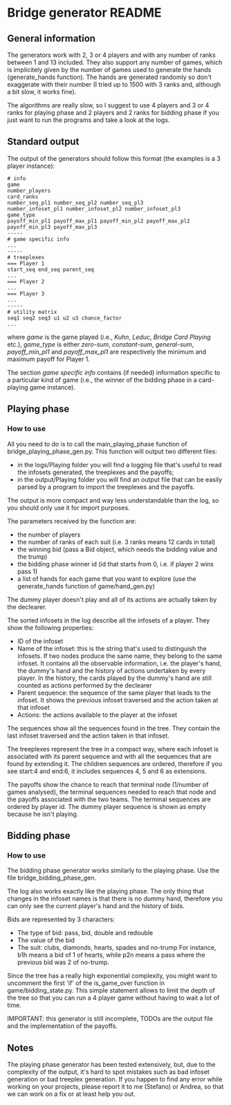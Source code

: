 # Bridge generator README

## General information

The generators work with 2, 3 or 4 players and with any number of ranks between 1 and 13 included. They also support any number of games, which is implicitely given by the number of games used to generate the hands (generate_hands function). The hands are generated randomly so don't exaggerate with their number (I tried up to 1500 with 3 ranks and, although a bit slow, it works fine).

The algorithms are really slow, so I suggest to use 4 players and 3 or 4 ranks for playing phase and 2 players and 2 ranks for bidding phase if you just want to run the programs and take a look at the logs.

## Standard output
The output of the generators should follow this format (the examples is a 3 player instance):
~~~~
# info
game 
number_players
card_ranks
number_seq_pl1 number_seq_pl2 number_seq_pl3
number_infoset_pl1 number_infoset_pl2 number_infoset_pl3
game_type 
payoff_min_pl1 payoff_max_pl1 payoff_min_pl2 payoff_max_pl2 payoff_min_pl3 payoff_max_pl3 
-----
# game specific info
...
-----
# treeplexes
=== Player 1
start_seq end_seq parent_seq
...
=== Player 2
...
=== Player 3
...
-----
# utility matrix 
seq1 seq2 seq3 u1 u2 u3 chance_factor
...
~~~~
where *game* is the game played (i.e., *Kuhn*, *Leduc*, *Bridge Card Playing* etc.), *game_type* is either *zero-sum*, *constant-sum*, *general-sum*, *payoff_min_pl1* and *payoff_max_pl1* are respectively the minimum and maximum payoff for Player 1.

The section *game specific info* contains (if needed) information specific to a particular kind of game (i.e., the winner of the bidding phase in a card-playing game instance).

## Playing phase

### How to use

All you need to do is to call the main_playing_phase function of bridge_playing_phase_gen.py. This function will output two different files: 
- in the logs/Playing folder you will find a logging file that's useful to read the infosets generated, the treeplexes and the payoffs; 
- in the output/Playing folder you will find an output file that can be easily parsed by a program to import the treeplexes and the payoffs. 

The output is more compact and way less understandable than the log, so you should only use it for import purposes.

The parameters received by the function are:
- the number of players
- the number of ranks of each suit (i.e. 3 ranks means 12 cards in total)
- the winning bid (pass a Bid object, which needs the bidding value and the trump)
- the bidding phase winner id (id that starts from 0, i.e. if player 2 wins pass 1)
- a list of hands for each game that you want to explore (use the generate_hands function of game/hand_gen.py)

The dummy player doesn't play and all of its actions are actually taken by the declearer.

The sorted infosets in the log describe all the infosets of a player. They show the following properties:
- ID of the infoset
- Name of the infoset: this is the string that's used to distinguish the infosets. If two nodes produce the same name, they belong to the same infoset. It contains all the observable information, i.e. the player's hand, the dummy's hand and the history of actions undertaken by every player. In the history, the cards played by the dummy's hand are still counted as actions performed by the declearer
- Parent sequence: the sequence of the same player that leads to the infoset. It shows the previous infoset traversed and the action taken at that infoset
- Actions: the actions available to the player at the infoset

The sequences show all the sequences found in the tree. They contain the last infoset traversed and the action taken in that infoset.

The treeplexes represent the tree in a compact way, where each infoset is associated with its parent sequence and with all the sequences that are found by extending it. The children sequences are ordered, therefore if you see start:4 and end:6, it includes sequences 4, 5 and 6 as extensions.

The payoffs show the chance to reach that terminal node (1/number of games analysed), the terminal sequences needed to reach that node and the payoffs associated with the two teams. The terminal sequences are ordered by player id. The dummy player sequence is shown as empty because he isn't playing.

## Bidding phase

### How to use

The bidding phase generator works similarly to the playing phase. Use the file bridge_bidding_phase_gen.

The log also works exactly like the playing phase. The only thing that changes in the infoset names is that there is no dummy hand, therefore you can only see the current player's hand and the history of bids.

Bids are represented by 3 characters:
- The type of bid: pass, bid, double and redouble
- The value of the bid
- The suit: clubs, diamonds, hearts, spades and no-trump
For instance, b1h means a bid of 1 of hearts, while p2n means a pass where the previous bid was 2 of no-trump.

Since the tree has a really high exponential complexity, you might want to uncomment the first 'if' of the is_game_over function in game/bidding_state.py. This simple statement allows to limit the depth of the tree so that you can run a 4 player game without having to wait a lot of time.

IMPORTANT: this generator is still incomplete, TODOs are the output file and the implementation of the payoffs.

## Notes

The playing phase generator has been tested extensively, but, due to the complexity of the output, it's hard to spot mistakes such as bad infoset generation or bad treeplex generation. If you happen to find any error while working on your projects, please report it to me (Stefano) or Andrea, so that we can work on a fix or at least help you out.

